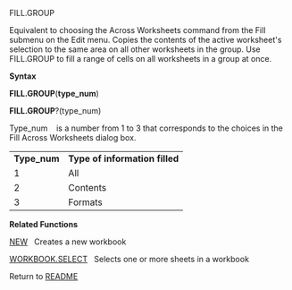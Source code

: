 FILL.GROUP

Equivalent to choosing the Across Worksheets command from the Fill
submenu on the Edit menu. Copies the contents of the active worksheet's
selection to the same area on all other worksheets in the group. Use
FILL.GROUP to fill a range of cells on all worksheets in a group at
once.

**Syntax**

**FILL.GROUP**(**type\_num**)

**FILL.GROUP**?(type\_num)

Type\_num    is a number from 1 to 3 that corresponds to the choices in
the Fill Across Worksheets dialog box.

|               |                                |
| ------------- | ------------------------------ |
| **Type\_num** | **Type of information filled** |
| 1             | All                            |
| 2             | Contents                       |
| 3             | Formats                        |

**Related Functions**

[NEW](NEW.md)   Creates a new workbook

[WORKBOOK.SELECT](WORKBOOK.SELECT.md)   Selects one or more sheets in a workbook



Return to [README](README.md)

